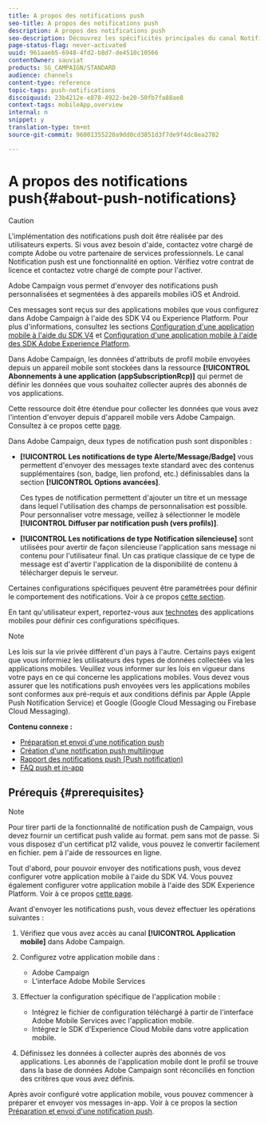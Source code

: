 ```yaml
---
title: A propos des notifications push
seo-title: A propos des notifications push
description: A propos des notifications push
seo-description: Découvrez les spécificités principales du canal Notification push dans Adobe Campaign.
page-status-flag: never-activated
uuid: 961aaeb5-6948-4fd2-b8d7-de4510c10566
contentOwner: sauviat
products: SG_CAMPAIGN/STANDARD
audience: channels
content-type: reference
topic-tags: push-notifications
discoiquuid: 23b4212e-e878-4922-be20-50fb7fa88ae8
context-tags: mobileApp,overview
internal: n
snippet: y
translation-type: tm+mt
source-git-commit: 96001355220a9dd0cd3851d3f7de9f4dc8ea2782

---
```



# A propos des notifications push{#about-push-notifications}

>[!CAUTION]
>
>L'implémentation des notifications push doit être réalisée par des utilisateurs experts. Si vous avez besoin d'aide, contactez votre chargé de compte Adobe ou votre partenaire de services professionnels. Le canal Notification push est une fonctionnalité en option. Vérifiez votre contrat de licence et contactez votre chargé de compte pour l'activer.

Adobe Campaign vous permet d'envoyer des notifications push personnalisées et segmentées à des appareils mobiles iOS et Android.

Ces messages sont reçus sur des applications mobiles que vous configurez dans Adobe Campaign à l'aide des SDK V4 ou Experience Platform. Pour plus d'informations, consultez les sections [Configuration d'une application mobile à l'aide du SDK V4](https://helpx.adobe.com/campaign/kb/configuring-app-sdkv4.html) et [Configuration d'une application mobile à l'aide des SDK Adobe Experience Platform](https://helpx.adobe.com/campaign/kb/configuring-app-sdk.html).

Dans Adobe Campaign, les données d'attributs de profil mobile envoyées depuis un appareil mobile sont stockées dans la ressource **[!UICONTROL Abonnements à une application (appSubscriptionRcp)]** qui permet de définir les données que vous souhaitez collecter auprès des abonnés de vos applications.

Cette ressource doit être étendue pour collecter les données que vous avez l'intention d'envoyer depuis d'appareil mobile vers Adobe Campaign. Consultez à ce propos cette [page](../../developing/using/extending-the-subscriptions-to-an-application-resource.md).

Dans Adobe Campaign, deux types de notification push sont disponibles :

* **[!UICONTROL Les notifications de type Alerte/Message/Badge]** vous permettent d'envoyer des messages texte standard avec des contenus supplémentaires (son, badge, lien profond, etc.) définissables dans la section **[!UICONTROL Options avancées]**.

   Ces types de notification permettent d'ajouter un titre et un message dans lequel l'utilisation des champs de personnalisation est possible. Pour personnaliser votre message, veillez à sélectionner le modèle **[!UICONTROL Diffuser par notification push (vers profils)]**.

* **[!UICONTROL Les notifications de type Notification silencieuse]** sont utilisées pour avertir de façon silencieuse l'application sans message ni contenu pour l'utilisateur final. Un cas pratique classique de ce type de message est d'avertir l'application de la disponibilité de contenu à télécharger depuis le serveur.

Certaines configurations spécifiques peuvent être paramétrées pour définir le comportement des notifications. Voir à ce propos [cette section](../../channels/using/customizing-a-push-notification.md).

En tant qu'utilisateur expert, reportez-vous aux [technotes](https://helpx.adobe.com/campaign/kb/acs-article-list.html) des applications mobiles pour définir ces configurations spécifiques.

>[!NOTE]
>
>Les lois sur la vie privée diffèrent d'un pays à l'autre. Certains pays exigent que vous informiez les utilisateurs des types de données collectées via les applications mobiles. Veuillez vous informer sur les lois en vigueur dans votre pays en ce qui concerne les applications mobiles. Vous devez vous assurer que les notifications push envoyées vers les applications mobiles sont conformes aux pré-requis et aux conditions définis par Apple (Apple Push Notification Service) et Google (Google Cloud Messaging ou Firebase Cloud Messaging).

**Contenu connexe :**

* [Préparation et envoi d'une notification push](../../channels/using/preparing-and-sending-a-push-notification.md)
* [Création d'une notification push multilingue](../../channels/using/creating-a-multilingual-push-notification.md)
* [Rapport des notifications push (Push notification)](../../reporting/using/push-notification-report.md)
* [FAQ push et in-app](https://helpx.adobe.com/campaign/kb/push_inapp_faq.html)

## Prérequis {#prerequisites}

>[!NOTE]
>Pour tirer parti de la fonctionnalité de notification push de Campaign, vous devez fournir un certificat push valide au format. pem sans mot de passe.
Si vous disposez d'un certificat p12 valide, vous pouvez le convertir facilement en fichier. pem à l'aide de ressources en ligne.

Tout d'abord, pour pouvoir envoyer des notifications push, vous devez configurer votre application mobile à l'aide du SDK V4. Vous pouvez également configurer votre application mobile à l'aide des SDK Experience Platform. Voir à ce propos [cette page](https://helpx.adobe.com/campaign/kb/configuring-app-sdk.html).

Avant d'envoyer les notifications push, vous devez effectuer les opérations suivantes :

1. Vérifiez que vous avez accès au canal **[!UICONTROL Application mobile]** dans Adobe Campaign.
1. Configurez votre application mobile dans :

   * Adobe Campaign
   * L'interface Adobe Mobile Services

1. Effectuer la configuration spécifique de l'application mobile :

   * Intégrez le fichier de configuration téléchargé à partir de l'interface Adobe Mobile Services avec l'application mobile.
   * Intégrez le SDK d'Experience Cloud Mobile dans votre application mobile.

1. Définissez les données à collecter auprès des abonnés de vos applications. Les abonnés de l'application mobile dont le profil se trouve dans la base de données Adobe Campaign sont réconciliés en fonction des critères que vous avez définis.

Après avoir configuré votre application mobile, vous pouvez commencer à préparer et envoyer vos messages in-app. Voir à ce propos la section [Préparation et envoi d'une notification push](../../channels/using/preparing-and-sending-a-push-notification.md).
